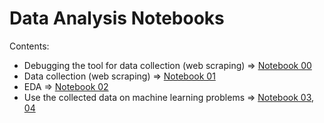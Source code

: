 # Data Analysis Notebooks

Contents:

- Debugging the tool for data collection (web scraping) => [Notebook 00](notebooks/00-debug-scraper.ipynb)
- Data collection (web scraping) => [Notebook 01](notebooks/01-collect-data.ipynb)
- EDA => [Notebook 02](notebooks/02-EDA.ipynb)
- Use the collected data on machine learning problems => [Notebook 03](notebooks/03-extract-skills-from-jd.ipynb), [04](notebooks/04-job-type-classification.ipynb)
